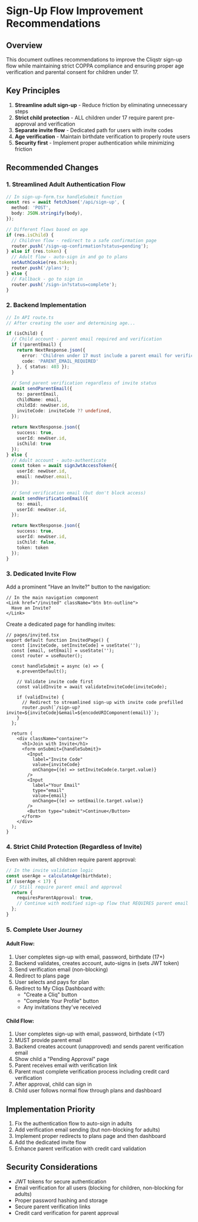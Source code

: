 # Sign-Up Flow Improvement Recommendations

## Overview

This document outlines recommendations to improve the Cliqstr sign-up flow while maintaining strict COPPA compliance and ensuring proper age verification and parental consent for children under 17.

## Key Principles

1. **Streamline adult sign-up** - Reduce friction by eliminating unnecessary steps
2. **Strict child protection** - ALL children under 17 require parent pre-approval and verification
3. **Separate invite flow** - Dedicated path for users with invite codes
4. **Age verification** - Maintain birthdate verification to properly route users
5. **Security first** - Implement proper authentication while minimizing friction

## Recommended Changes

### 1. Streamlined Adult Authentication Flow

```typescript
// In sign-up-form.tsx handleSubmit function
const res = await fetchJson('/api/sign-up', {
  method: 'POST',
  body: JSON.stringify(body),
});

// Different flows based on age
if (res.isChild) {
  // Children flow - redirect to a safe confirmation page
  router.push('/sign-up-confirmation?status=pending');
} else if (res.token) {
  // Adult flow - auto-sign in and go to plans
  setAuthCookie(res.token);
  router.push('/plans');
} else {
  // Fallback - go to sign in
  router.push('/sign-in?status=complete');
}
```

### 2. Backend Implementation

```typescript
// In API route.ts
// After creating the user and determining age...

if (isChild) {
  // Child account - parent email required and verification
  if (!parentEmail) {
    return NextResponse.json({ 
      error: 'Children under 17 must include a parent email for verification',
      code: 'PARENT_EMAIL_REQUIRED'
    }, { status: 403 });
  }
  
  // Send parent verification regardless of invite status
  await sendParentEmail({
    to: parentEmail,
    childName: email,
    childId: newUser.id,
    inviteCode: inviteCode ?? undefined,
  });
  
  return NextResponse.json({ 
    success: true, 
    userId: newUser.id,
    isChild: true 
  });
} else {
  // Adult account - auto-authenticate
  const token = await signJwtAccessToken({
    userId: newUser.id,
    email: newUser.email,
  });

  // Send verification email (but don't block access)
  await sendVerificationEmail({
    to: email,
    userId: newUser.id,
  });

  return NextResponse.json({ 
    success: true, 
    userId: newUser.id,
    isChild: false,
    token: token 
  });
}
```

### 3. Dedicated Invite Flow

Add a prominent "Have an Invite?" button to the navigation:

```tsx
// In the main navigation component
<Link href="/invited" className="btn btn-outline">
  Have an Invite?
</Link>
```

Create a dedicated page for handling invites:

```tsx
// pages/invited.tsx
export default function InvitedPage() {
  const [inviteCode, setInviteCode] = useState('');
  const [email, setEmail] = useState('');
  const router = useRouter();
  
  const handleSubmit = async (e) => {
    e.preventDefault();
    
    // Validate invite code first
    const validInvite = await validateInviteCode(inviteCode);
    
    if (validInvite) {
      // Redirect to streamlined sign-up with invite code prefilled
      router.push(`/sign-up?invite=${inviteCode}&email=${encodeURIComponent(email)}`);
    }
  };
  
  return (
    <div className="container">
      <h1>Join with Invite</h1>
      <form onSubmit={handleSubmit}>
        <Input 
          label="Invite Code" 
          value={inviteCode} 
          onChange={(e) => setInviteCode(e.target.value)}
        />
        <Input 
          label="Your Email" 
          type="email" 
          value={email} 
          onChange={(e) => setEmail(e.target.value)}
        />
        <Button type="submit">Continue</Button>
      </form>
    </div>
  );
}
```

### 4. Strict Child Protection (Regardless of Invite)

Even with invites, all children require parent approval:

```typescript
// In the invite validation logic
const userAge = calculateAge(birthdate);
if (userAge < 17) {
  // Still require parent email and approval
  return {
    requiresParentApproval: true,
    // Continue with modified sign-up flow that REQUIRES parent email
  };
}
```

### 5. Complete User Journey

#### Adult Flow:
1. User completes sign-up with email, password, birthdate (17+)
2. Backend validates, creates account, auto-signs in (sets JWT token)
3. Send verification email (non-blocking)
4. Redirect to plans page
5. User selects and pays for plan
6. Redirect to My Cliqs Dashboard with:
   - "Create a Cliq" button
   - "Complete Your Profile" button
   - Any invitations they've received

#### Child Flow:
1. User completes sign-up with email, password, birthdate (<17)
2. MUST provide parent email
3. Backend creates account (unapproved) and sends parent verification email
4. Show child a "Pending Approval" page
5. Parent receives email with verification link
6. Parent must complete verification process including credit card verification
7. After approval, child can sign in
8. Child user follows normal flow through plans and dashboard

## Implementation Priority

1. Fix the authentication flow to auto-sign in adults
2. Add verification email sending (but non-blocking for adults)
3. Implement proper redirects to plans page and then dashboard
4. Add the dedicated invite flow
5. Enhance parent verification with credit card validation

## Security Considerations

- JWT tokens for secure authentication
- Email verification for all users (blocking for children, non-blocking for adults)
- Proper password hashing and storage
- Secure parent verification links
- Credit card verification for parent approval

